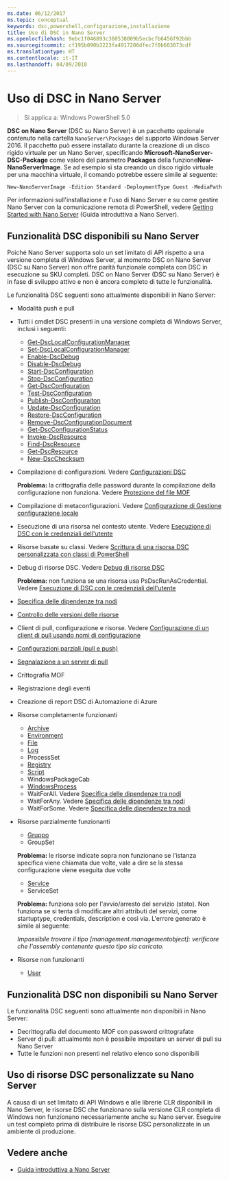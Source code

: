 ```yaml
---
ms.date: 06/12/2017
ms.topic: conceptual
keywords: dsc,powershell,configurazione,installazione
title: Uso di DSC in Nano Server
ms.openlocfilehash: 9ebc1f046893c360538009b5ecbcfb6456f92bbb
ms.sourcegitcommit: cf195b090b3223fa4917206dfec7f0b603873cdf
ms.translationtype: HT
ms.contentlocale: it-IT
ms.lasthandoff: 04/09/2018
---
```

# <a name="using-dsc-on-nano-server"></a>Uso di DSC in Nano Server

> Si applica a: Windows PowerShell 5.0

**DSC on Nano Server** (DSC su Nano Server) è un pacchetto opzionale contenuto nella cartella `NanoServer\Packages` del supporto Windows Server 2016. Il pacchetto può essere installato durante la creazione di un disco rigido virtuale per un Nano Server, specificando **Microsoft-NanoServer-DSC-Package** come valore del parametro **Packages** della funzione**New-NanoServerImage**. Se ad esempio si sta creando un disco rigido virtuale per una macchina virtuale, il comando potrebbe essere simile al seguente:

```powershell
New-NanoServerImage -Edition Standard -DeploymentType Guest -MediaPath f:\ -BasePath .\Base -TargetPath .\Nano1\Nano.vhd -ComputerName Nano1 -Packages Microsoft-NanoServer-DSC-Package
```

Per informazioni sull'installazione e l'uso di Nano Server e su come gestire Nano Server con la comunicazione remota di PowerShell, vedere [Getting Started with Nano Server](https://technet.microsoft.com/library/mt126167.aspx) (Guida introduttiva a Nano Server).


## <a name="dsc-features-available-on-nano-server"></a>Funzionalità DSC disponibili su Nano Server

 Poiché Nano Server supporta solo un set limitato di API rispetto a una versione completa di Windows Server, al momento DSC on Nano Server (DSC su Nano Server) non offre parità funzionale completa con DSC in esecuzione su SKU completi. DSC on Nano Server (DSC su Nano Server) è in fase di sviluppo attivo e non è ancora completo di tutte le funzionalità.

 Le funzionalità DSC seguenti sono attualmente disponibili in Nano Server:


* Modalità push e pull

* Tutti i cmdlet DSC presenti in una versione completa di Windows Server, inclusi i seguenti:
  * [Get-DscLocalConfigurationManager](https://technet.microsoft.com/library/dn407378.aspx)
  * [Set-DscLocalConfigurationManager](https://technet.microsoft.com/library/dn521621.aspx)
  * [Enable-DscDebug](https://technet.microsoft.com/en-us/library/mt517870.aspx)
  * [Disable-DscDebug](https://technet.microsoft.com/en-us/library/mt517872.aspx)
  * [Start-DscConfiguration](https://technet.microsoft.com/en-us/library/dn521623.aspx)
  * [Stop-DscConfiguration](https://technet.microsoft.com/en-us/library/mt143542.aspx)
  * [Get-DscConfiguration](https://technet.microsoft.com/en-us/library/dn407379.aspx)
  * [Test-DscConfiguration](https://technet.microsoft.com/en-us/library/dn407382.aspx)
  * [Publish-DscConfiguraiton](https://technet.microsoft.com/en-us/library/mt517875.aspx)
  * [Update-DscConfiguration](https://technet.microsoft.com/en-us/library/mt143541.aspx)
  * [Restore-DscConfiguration](https://technet.microsoft.com/en-us/library/dn407383.aspx)
  * [Remove-DscConfigurationDocument](https://technet.microsoft.com/en-us/library/mt143544.aspx)
  * [Get-DscConfigurationStatus](https://technet.microsoft.com/en-us/library/mt517868.aspx)
  * [Invoke-DscResource](https://technet.microsoft.com/en-us/library/mt517869.aspx)
  * [Find-DscResource](https://technet.microsoft.com/en-us/library/mt517874.aspx)
  * [Get-DscResource](https://technet.microsoft.com/en-us/library/dn521625.aspx)
  * [New-DscChecksum](https://technet.microsoft.com/en-us/library/dn521622.aspx)

* Compilazione di configurazioni. Vedere [Configurazioni DSC](configurations.md)

  **Problema:** la crittografia delle password durante la compilazione della configurazione non funziona. Vedere [Protezione del file MOF](securemof.md)

* Compilazione di metaconfigurazioni. Vedere [Configurazione di Gestione configurazione locale](metaConfig.md)

* Esecuzione di una risorsa nel contesto utente. Vedere [Esecuzione di DSC con le credenziali dell'utente](runAsUser.md)

* Risorse basate su classi. Vedere [Scrittura di una risorsa DSC personalizzata con classi di PowerShell](authoringResourceClass.md)

* Debug di risorse DSC. Vedere [Debug di risorse DSC](debugresource.md)

  **Problema:** non funziona se una risorsa usa PsDscRunAsCredential. Vedere [Esecuzione di DSC con le credenziali dell'utente](runAsUser.md)

* [Specifica delle dipendenze tra nodi](crossNodeDependencies.md)

* [Controllo delle versioni delle risorse](sxsResource.md)

* Client di pull, configurazione e risorse. Vedere [Configurazione di un client di pull usando nomi di configurazione](pullClientConfigNames.md)

* [Configurazioni parziali (pull e push)](partialConfigs.md)

* [Segnalazione a un server di pull](reportServer.md)

* Crittografia MOF

* Registrazione degli eventi

* Creazione di report DSC di Automazione di Azure

* Risorse completamente funzionanti
  * [Archive](archiveResource.md)
  * [Environment](environmentResource.md)
  * [File](fileResource.md)
  * [Log](logResource.md)
  * ProcessSet
  * [Registry](registryResource.md)
  * [Script](scriptResource.md)
  * WindowsPackageCab
  * [WindowsProcess](windowsProcessResource.md)
  * WaitForAll. Vedere [Specifica delle dipendenze tra nodi](crossNodeDependencies.md)
  * WaitForAny. Vedere [Specifica delle dipendenze tra nodi](crossNodeDependencies.md)
  * WaitForSome. Vedere [Specifica delle dipendenze tra nodi](crossNodeDependencies.md)

* Risorse parzialmente funzionanti
  * [Gruppo](groupResource.md)
  * GroupSet

  **Problema:** le risorse indicate sopra non funzionano se l'istanza specifica viene chiamata due volte, vale a dire se la stessa configurazione viene eseguita due volte

  * [Service](serviceResource.md)
  * ServiceSet

  **Problema:** funziona solo per l'avvio/arresto del servizio (stato). Non funziona se si tenta di modificare altri attributi del servizi, come startuptype, credentials, description e così via. L'errore generato è simile al seguente:

  *Impossibile trovare il tipo [management.managementobject]: verificare che l'assembly contenente questo tipo sia caricato.*

* Risorse non funzionanti
  * [User](userResource.md)


## <a name="dsc-features-not-available-on-nano-server"></a>Funzionalità DSC non disponibili su Nano Server

Le funzionalità DSC seguenti sono attualmente non disponibili in Nano Server:

* Decrittografia del documento MOF con password crittografate
* Server di pull: attualmente non è possibile impostare un server di pull su Nano Server
* Tutte le funzioni non presenti nel relativo elenco sono disponibili

## <a name="using-custom-dsc-resources-on-nano-server"></a>Uso di risorse DSC personalizzate su Nano Server

A causa di un set limitato di API Windows e alle librerie CLR disponibili in Nano Server, le risorse DSC che funzionano sulla versione CLR completa di Windows non funzionano necessariamente anche su Nano server.
Eseguire un test completo prima di distribuire le risorse DSC personalizzate in un ambiente di produzione.

## <a name="see-also"></a>Vedere anche
- [Guida introduttiva a Nano Server](https://technet.microsoft.com/library/mt126167.aspx)